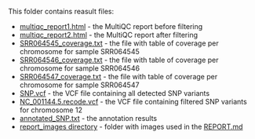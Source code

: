 
This folder contains reasult files: 

* [multiqc_report1.html](multiqc_report1.html) - the MultiQC report before filtering
* [multiqc_report2.html](multiqc_report2.html) - the MultiQC report after filtering
* [SRR064545_coverage.txt](SRR064545_coverage.txt) - the file with table of coverage per chromosome for sample SRR064545
* [SRR064546_coverage.txt](SRR064546_coverage.txt) - the file with table of coverage per chromosome for sample SRR064546
* [SRR064547_coverage.txt](SRR064547_coverage.txt) - the file with table of coverage per chromosome for sample SRR064547
* [SNP.vcf](SNP.vcf) - the VCF file containing all detected SNP variants
* [NC_001144.5.recode.vcf](NC_001144.5.recode.vcf) - the VCF file containing filtered SNP variants for chromosome 12
* [annotated_SNP.txt](annotated_SNP.txt) - the annotation results
* [report_images directory](report_images/) - folder with images used in the [REPORT.md](../REPORT.md)